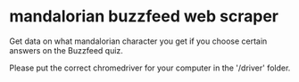 # mandalorian buzzfeed web scraper

Get data on what mandalorian character you get if you choose certain answers on the Buzzfeed quiz.

Please put the correct chromedriver for your computer in the '/driver' folder.
